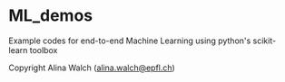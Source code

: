 # ML_demos
Example codes for end-to-end Machine Learning using python's scikit-learn toolbox

Copyright Alina Walch (alina.walch@epfl.ch)
